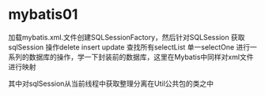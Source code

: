 # mybatis01
加载mybatis.xml.文件创建SQLSessionFactory，然后针对SQLSession
获取sqlSession
操作delete insert update 查找所有selectList 单一selectOne 
进行一系列的数据库的操作，学一下封装前的数据库，这里在Mybatis中同样对xml文件进行映射

其中对sqlSession从当前线程中获取整理分离在Util公共包的类之中


